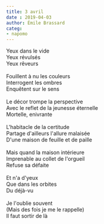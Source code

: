 ```yaml
---
title: 3 avril
date : 2019-04-03
author: Émile Brassard
categ:
- napomo
---
```


Yeux dans le vide\
Yeux révulsés\
Yeux rêveurs\
\
Fouillent à nu les couleurs\
Interrogent les ombres\
Enquêtent sur le sens\
\
Le décor trompe la perspective\
Avec le reflet de la jeunesse éternelle\
Mortelle, enivrante\
\
L'habitacle de la certitude\
Partage d'ailleurs l'allure malaisée\
D'une maison de feuille et de paille\
\
Mais quand la maison intérieure\
Imprenable au collet de l'orgueil\
Refuse sa défaite\
\
Et n'a d'yeux\
Que dans les orbites\
Du déjà-vu\
\
Je l'oublie souvent\
(Mais des fois je me le rappelle)\
Il faut sortir de là